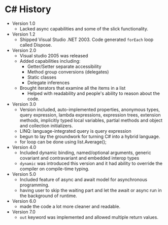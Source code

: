 # C# History

- Version 1.0
    - Lacked async capabilities and some of the slick functionality.
- Version 1.2
    - Shipped Visual Studio .NET 2003. Code generated `forEach` loop called Dispose.
- Version 2.0
    - Visual studio 2005 was released
    - Added capabilities including:
        - Getter/Setter separate accessibility
        - Method group conversions (delegates)
        - Static classes
        - Delegate inferences
    - Brought iterators that examine all the items in a list
        - Helped with readability and people's ability to reason about the code.
- Version 3.0
    - Version included, auto-implemented properties, anonymous types, query expression, lambda expressions, expression trees, extension methods, implicitly typed local variables, partial methods and object and collection initializers.
    - LINQ: language-integrated query is query expression
    - begun to lay the groundwork for turning C# into a hybrid language.
    - for loop can be done using list.Average();
- Version 4.0
    - Included dynamic binding, named/optional arguments, generic covariant and contravariant and embedded interop types
    - `dynamic` was introduced this version and it had ability to override the compiler on compile-time typing. 
- Version 5.0
    - Included feature of async and await model for asynchronous programming. 
    - having user to skip the waiting part and let the await or async run in the background of runtime.
- Version 6.0
    - made the code a lot more cleaner and readable.
- Version 7.0
    - `out` keyword was implemented and allowed multiple return values.